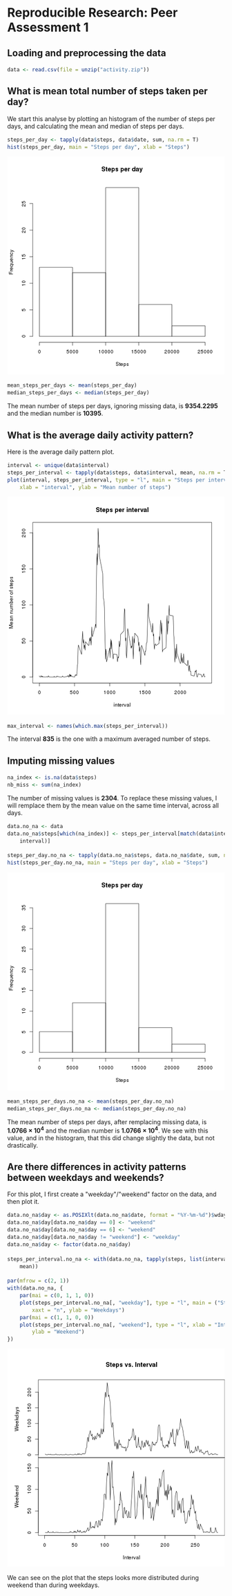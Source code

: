 # Reproducible Research: Peer Assessment 1


## Loading and preprocessing the data

```r
data <- read.csv(file = unzip("activity.zip"))
```


## What is mean total number of steps taken per day?

We start this analyse by plotting an histogram of the number of steps per days, and calculating the mean and median of steps per days.


```r
steps_per_day <- tapply(data$steps, data$date, sum, na.rm = T)
hist(steps_per_day, main = "Steps per day", xlab = "Steps")
```

![plot of chunk unnamed-chunk-2](figure/unnamed-chunk-2.png) 

```r
mean_steps_per_days <- mean(steps_per_day)
median_steps_per_days <- median(steps_per_day)
```


The mean number of steps per days, ignoring missing data, is **9354.2295** and the median number is **10395**.



## What is the average daily activity pattern?

Here is the average daily pattern plot.


```r
interval <- unique(data$interval)
steps_per_interval <- tapply(data$steps, data$interval, mean, na.rm = T)
plot(interval, steps_per_interval, type = "l", main = "Steps per interval", 
    xlab = "interval", ylab = "Mean number of steps")
```

![plot of chunk unnamed-chunk-3](figure/unnamed-chunk-3.png) 

```r
max_interval <- names(which.max(steps_per_interval))
```


The interval **835** is the one with a maximum averaged number of steps.


## Imputing missing values


```r
na_index <- is.na(data$steps)
nb_miss <- sum(na_index)
```

The number of missing values is **2304**. To replace these missing values, I will remplace them by the mean value on the same time interval, across all days.



```r
data.no_na <- data
data.no_na$steps[which(na_index)] <- steps_per_interval[match(data$interval[which(na_index)], 
    interval)]

steps_per_day.no_na <- tapply(data.no_na$steps, data.no_na$date, sum, na.rm = T)
hist(steps_per_day.no_na, main = "Steps per day", xlab = "Steps")
```

![plot of chunk unnamed-chunk-5](figure/unnamed-chunk-5.png) 

```r
mean_steps_per_days.no_na <- mean(steps_per_day.no_na)
median_steps_per_days.no_na <- median(steps_per_day.no_na)
```



The mean number of steps per days, after remplacing missing data, is **1.0766 &times; 10<sup>4</sup>** and the median number is **1.0766 &times; 10<sup>4</sup>**. We see with this value, and in the histogram, that this did change slightly the data, but not drastically.

## Are there differences in activity patterns between weekdays and weekends?

For this plot, I first create a "weekday"/"weekend" factor on the data, and then plot it.


```r
data.no_na$day <- as.POSIXlt(data.no_na$date, format = "%Y-%m-%d")$wday
data.no_na$day[data.no_na$day == 0] <- "weekend"
data.no_na$day[data.no_na$day == 6] <- "weekend"
data.no_na$day[data.no_na$day != "weekend"] <- "weekday"
data.no_na$day <- factor(data.no_na$day)

steps_per_interval.no_na <- with(data.no_na, tapply(steps, list(interval, day), 
    mean))

par(mfrow = c(2, 1))
with(data.no_na, {
    par(mai = c(0, 1, 1, 0))
    plot(steps_per_interval.no_na[, "weekday"], type = "l", main = ("Steps vs. Interval"), 
        xaxt = "n", ylab = "Weekdays")
    par(mai = c(1, 1, 0, 0))
    plot(steps_per_interval.no_na[, "weekend"], type = "l", xlab = "Interval", 
        ylab = "Weekend")
})
```

![plot of chunk unnamed-chunk-6](figure/unnamed-chunk-6.png) 


We can see on the plot that the steps looks more distributed during weekend than during weekdays.
